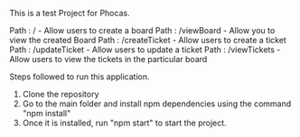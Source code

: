This is a test Project for Phocas. 


Path : /                        -  Allow users to create a board 
Path : /viewBoard               -  Allow you to view the created Board
Path : /createTicket            -  Allow users to create a ticket 
Path : /updateTicket            -  Allow users to update a ticket
Path : /viewTickets             -  Allow users to view the tickets in the particular board


Steps followed to run this application.

1. Clone the repository 
2. Go to the main folder and install npm dependencies using the command "npm install"
3. Once it is installed, run "npm start" to start the project.

